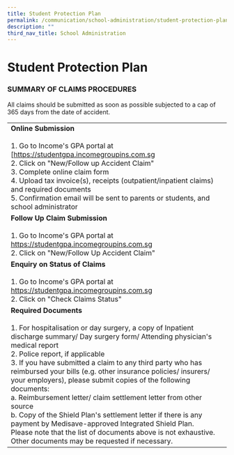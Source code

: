 ```yaml
---
title: Student Protection Plan
permalink: /communication/school-administration/student-protection-plan/
description: ""
third_nav_title: School Administration
---
```

# **Student Protection Plan**

### SUMMARY OF CLAIMS PROCEDURES

All claims should be submitted as soon as possible subjected to a cap of 365 days from the date of accident.

|  	|
|---	|
**Online Submission**<br><br>1.     Go to Income's GPA portal at [https://studentgpa.incomegroupins.com.sg<br>2.     Click on "New/Follow up Accident Claim"<br>3.     Complete online claim form<br>4.     Upload tax invoice(s), receipts (outpatient/inpatient claims) and required documents<br>5.     Confirmation email will be sent to parents or students, and school administrator 	|
| **Follow Up Claim Submission**<br><br>1.     Go to Income's GPA portal at https://studentgpa.incomegroupins.com.sg<br>2.     Click on "New/Follow Up Accident Claim" 	|
| **Enquiry on Status of Claims**<br><br>1.     Go to Income's GPA portal at https://studentgpa.incomegroupins.com.sg<br>2.     Click on "Check Claims Status" 	|
| **Required Documents**<br><br>1.     For hospitalisation or day surgery, a copy of Inpatient discharge summary/ Day surgery form/ Attending physician's medical report<br>2.     Police report, if applicable<br>3.     If you have submitted a claim to any third party who has reimbursed your bills (e.g. other insurance policies/ insurers/ your employers), please submit copies of the following documents:<br>a.    Reimbursement letter/ claim settlement letter from other source<br>b.   Copy of the Shield Plan's settlement letter if there is any payment by Medisave-approved Integrated Shield Plan.<br>Please note that the list of documents above is not exhaustive. Other documents may be requested if necessary. 	|